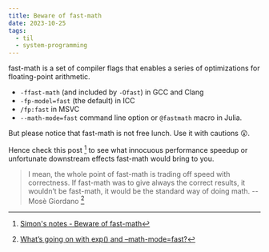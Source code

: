 ```yaml
---
title: Beware of fast-math
date: 2023-10-25
tags:
  - til
  - system-programming
---
```


fast-math is a set of compiler flags that enables a series of optimizations for
floating-point arithmetic.

- `-ffast-math` (and included by `-Ofast`) in GCC and Clang
- `-fp-model=fast` (the default) in ICC
- `/fp:fast` in MSVC
- `--math-mode=fast` command line option or `@fastmath` macro in Julia.

But please notice that fast-math is not free lunch. Use it with cautions 😲.

Hence check this post [^simon] to see what innocuous performance speedup or
unfortunate downstream effects fast-math would bring to you.

> I mean, the whole point of fast-math is trading off speed with correctness. If
> fast-math was to give always the correct results, it wouldn’t be fast-math, it
> would be the standard way of doing math. -- Mosè Giordano [^giordano]

[^simon]: [Simon's notes - Beware of fast-math](https://simonbyrne.github.io/notes/fastmath/)
[^giordano]: [What’s going on with exp() and –math-mode=fast?](https://discourse.julialang.org/t/whats-going-on-with-exp-and-math-mode-fast/64619/7)
